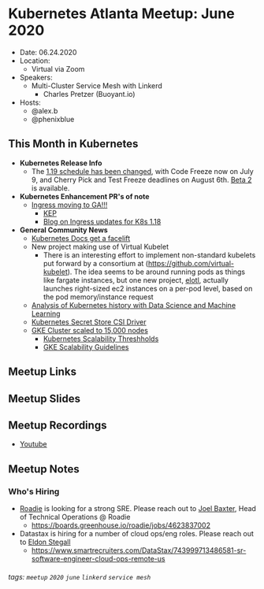 # Kubernetes Atlanta Meetup: June 2020

- Date: 06.24.2020<!--date as MM.DD.YYYY-->
- Location:
    - Virtual via Zoom
- Speakers:
    - Multi-Cluster Service Mesh with Linkerd 
      - Charles Pretzer (Buoyant.io)<!--presentation title-->
- Hosts:
    - @alex.b
    - @phenixblue

## This Month in Kubernetes

- **Kubernetes Release Info**
    - The [1.19 schedule has been changed](https://github.com/kubernetes/sig-release/tree/master/releases/release-1.19), with Code Freeze now on July 9, and Cherry Pick and Test Freeze deadlines on August 6th. [Beta 2](https://github.com/kubernetes/kubernetes/blob/master/CHANGELOG/CHANGELOG-1.19.md/#v1190-beta2) is available.
- **Kubernetes Enhancement PR's of note**
    - [Ingress moving to GA!!!](https://github.com/kubernetes/kubernetes/pull/89778)
        - [KEP](https://github.com/kubernetes/enhancements/blob/master/keps/sig-network/20190125-ingress-api-group.md)
        - [Blog on Ingress updates for K8s 1.18](https://kubernetes.io/blog/2020/06/05/supporting-the-evolving-ingress-specification-in-kubernetes-1.18/)
- **General Community News**
    - [Kubernetes Docs get a facelift](https://kubernetes.io/blog/2020/06/better-docs-ux-with-docsy/)
    - New project making use of Virtual Kubelet
        - There is an interesting effort to implement non-standard kubelets put forward by a consortium at (https://github.com/virtual-kubelet). The idea seems to be around running pods as things like fargate instances, but one new project, [elotl](https://github.com/elotl/kip), actually launches right-sized
	ec2 instances on a per-pod level, based on the pod memory/instance request
    - [Analysis of Kubernetes history with Data Science and Machine Learning](https://kubernetes.io/blog/2020/05/my-exciting-journey-into-kubernetes-history/)
    - [Kubernetes Secret Store CSI Driver](https://github.com/kubernetes-sigs/secrets-store-csi-driver)
    - [GKE Cluster scaled to 15,000 nodes](https://cloud.google.com/blog/products/containers-kubernetes/google-kubernetes-engine-clusters-can-have-up-to-15000-nodes)
      - [Kubernetes Scalability Threshholds](https://github.com/kubernetes/community/blob/master/sig-scalability/configs-and-limits/thresholds.md)
      - [GKE Scalability Guidelines](https://cloud.google.com/kubernetes-engine/docs/concepts/scalability) 

## Meetup Links

## Meetup Slides

## Meetup Recordings
- [Youtube](https://www.youtube.com/watch?v=pUEpCHd-Q0k)

## Meetup Notes

### Who's Hiring

- [Roadie](www.roadie.com) is looking for a strong SRE. Please reach out to [Joel Baxter](mailto:joel@roadie.com), Head of Technical Operations @ Roadie
  - https://boards.greenhouse.io/roadie/jobs/4623837002
- Datastax is hiring for a number of cloud ops/eng roles. Please reach out to [Eldon Stegall](mailto:eldon.stegall@datastax.com)
  - https://www.smartrecruiters.com/DataStax/743999713486581-sr-software-engineer-cloud-ops-remote-us

###### tags: `meetup` `2020` `june` `linkerd` `service mesh`
